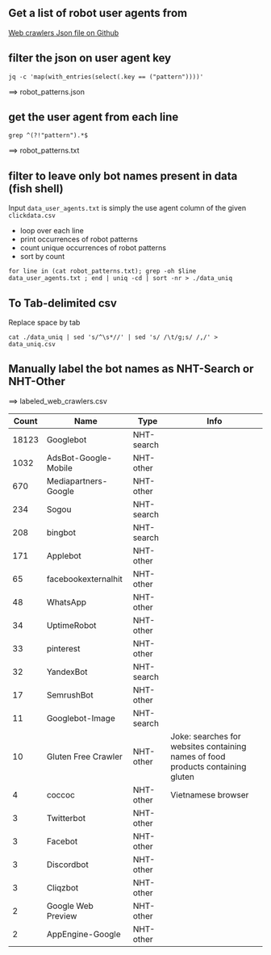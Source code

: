 ## Get a list of robot user agents from
[Web crawlers Json file on Github](https://raw.githubusercontent.com/monperrus/crawler-user-agents/master/crawler-user-agents.json)

## filter the json on user agent key
```
jq -c 'map(with_entries(select(.key == ("pattern"))))'
```
==> robot_patterns.json

## get the user agent from each line
```
grep ^(?!"pattern").*$
```
==> robot_patterns.txt

## filter to leave only bot names present in data (fish shell)
Input `data_user_agents.txt` is simply the use agent column of the given `clickdata.csv`

- loop over each line
- print occurrences of robot patterns
- count unique occurrences of robot patterns
- sort by count

```
for line in (cat robot_patterns.txt); grep -oh $line data_user_agents.txt ; end | uniq -cd | sort -nr > ./data_uniq
```

## To Tab-delimited csv
Replace space by tab

```
cat ./data_uniq | sed 's/^\s*//' | sed 's/ /\t/g;s/ /,/' > data_uniq.csv
```

## Manually label the bot names as NHT-Search or NHT-Other

==> labeled_web_crawlers.csv

| Count | Name                 | Type       | Info                                                                                | 
|-------|----------------------|------------|-------------------------------------------------------------------------------------| 
| 18123 | Googlebot            | NHT-search |                                                                                     | 
| 1032  | AdsBot-Google-Mobile | NHT-other  |                                                                                     | 
| 670   | Mediapartners-Google | NHT-other  |                                                                                     | 
| 234   | Sogou                | NHT-search |                                                                                     | 
| 208   | bingbot              | NHT-search |                                                                                     | 
| 171   | Applebot             | NHT-other  |                                                                                     | 
| 65    | facebookexternalhit  | NHT-other  |                                                                                     | 
| 48    | WhatsApp             | NHT-other  |                                                                                     | 
| 34    | UptimeRobot          | NHT-other  |                                                                                     | 
| 33    | pinterest            | NHT-other  |                                                                                     | 
| 32    | YandexBot            | NHT-search |                                                                                     | 
| 17    | SemrushBot           | NHT-other  |                                                                                     | 
| 11    | Googlebot-Image      | NHT-search |                                                                                     | 
| 10    | Gluten Free Crawler  | NHT-other  | Joke: searches for websites containing names of food products containing gluten | 
| 4     | coccoc               | NHT-other  | Vietnamese browser                                                                  | 
| 3     | Twitterbot           | NHT-other  |                                                                                     | 
| 3     | Facebot              | NHT-other  |                                                                                     | 
| 3     | Discordbot           | NHT-other  |                                                                                     | 
| 3     | Cliqzbot             | NHT-other  |                                                                                     | 
| 2     | Google Web Preview   | NHT-other  |                                                                                     | 
| 2     | AppEngine-Google     | NHT-other  |                                                                                     | 


